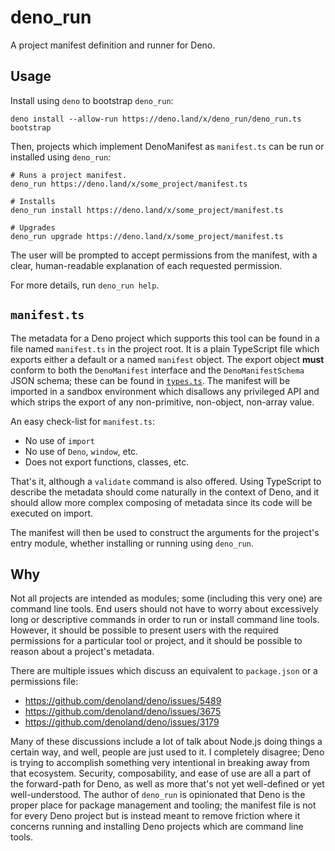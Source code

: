 # deno_run

A project manifest definition and runner for Deno.

## Usage

Install using `deno` to bootstrap `deno_run`:
```shell
deno install --allow-run https://deno.land/x/deno_run/deno_run.ts bootstrap
```

Then, projects which implement DenoManifest as `manifest.ts` can be run or installed using `deno_run`:
```shell
# Runs a project manifest.
deno_run https://deno.land/x/some_project/manifest.ts

# Installs
deno_run install https://deno.land/x/some_project/manifest.ts

# Upgrades
deno_run upgrade https://deno.land/x/some_project/manifest.ts
```

The user will be prompted to accept permissions from the manifest, with a clear, human-readable explanation of each requested permission.

For more details, run `deno_run help`.

## `manifest.ts`

The metadata for a Deno project which supports this tool can be found in a file named `manifest.ts` in the project root. It is a plain TypeScript file which exports either a default or a named `manifest` object. The export object **must** conform to both the `DenoManifest` interface and the `DenoManifestSchema` JSON schema; these can be found in [`types.ts`](./types.ts). The manifest will be imported in a sandbox environment which disallows any privileged API and which strips the export of any non-primitive, non-object, non-array value.

An easy check-list for `manifest.ts`:
  - No use of `import`
  - No use of `Deno`, `window`, etc.
  - Does not export functions, classes, etc.

That's it, although a `validate` command is also offered. Using TypeScript to describe the metadata should come naturally in the context of Deno, and it should allow more complex composing of metadata since its code will be executed on import.

The manifest will then be used to construct the arguments for the project's entry module, whether installing or running using `deno_run`.

## Why

Not all projects are intended as modules; some (including this very one) are command line tools. End users should not have to worry about excessively long or descriptive commands in order to run or install command line tools. However, it should be possible to present users with the required permissions for a particular tool or project, and it should be possible to reason about a project's metadata.

There are multiple issues which discuss an equivalent to `package.json` or a permissions file:
  - https://github.com/denoland/deno/issues/5489
  - https://github.com/denoland/deno/issues/3675
  - https://github.com/denoland/deno/issues/3179

Many of these discussions include a lot of talk about Node.js doing things a certain way, and well, people are just used to it. I completely disagree; Deno is trying to accomplish something very intentional in breaking away from that ecosystem. Security, composability, and ease of use are all a part of the forward-path for Deno, as well as more that's not yet well-defined or yet well-understood. The author of `deno_run` is opinionated that Deno is the proper place for package management and tooling; the manifest file is not for every Deno project but is instead meant to remove friction where it concerns running and installing Deno projects which are command line tools.
